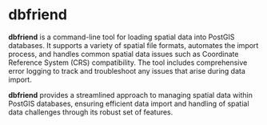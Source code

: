 # dbfriend

**dbfriend** is a command-line tool for loading spatial data into PostGIS databases. It supports a variety of spatial file formats, automates the import process, and handles common spatial data issues such as Coordinate Reference System (CRS) compatibility. The tool includes comprehensive error logging to track and troubleshoot any issues that arise during data import.

**dbfriend** provides a streamlined approach to managing spatial data within PostGIS databases, ensuring efficient data import and handling of spatial data challenges through its robust set of features.

